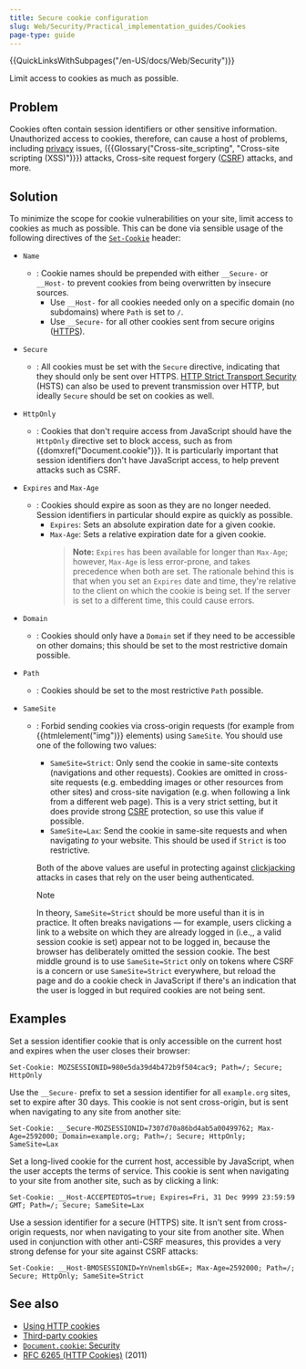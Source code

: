```yaml
---
title: Secure cookie configuration
slug: Web/Security/Practical_implementation_guides/Cookies
page-type: guide
---
```


{{QuickLinksWithSubpages("/en-US/docs/Web/Security")}}

Limit access to cookies as much as possible.

## Problem

Cookies often contain session identifiers or other sensitive information. Unauthorized access to cookies, therefore, can cause a host of problems, including [privacy](/en-US/docs/Web/Privacy) issues, ({{Glossary("Cross-site_scripting", "Cross-site scripting (XSS)")}}) attacks, Cross-site request forgery ([CSRF](/en-US/docs/Glossary/CSRF)) attacks, and more.

## Solution

To minimize the scope for cookie vulnerabilities on your site, limit access to cookies as much as possible. This can be done via sensible usage of the following directives of the [`Set-Cookie`](/en-US/docs/Web/HTTP/Reference/Headers/Set-Cookie) header:

- `Name`
  - : Cookie names should be prepended with either `__Secure-` or `__Host-` to prevent cookies from being overwritten by insecure sources.
    - Use `__Host-` for all cookies needed only on a specific domain (no subdomains) where `Path` is set to `/`.
    - Use `__Secure-` for all other cookies sent from secure origins ([HTTPS](/en-US/docs/Glossary/HTTPS)).
- `Secure`
  - : All cookies must be set with the `Secure` directive, indicating that they should only be sent over HTTPS. [HTTP Strict Transport Security](/en-US/docs/Web/Security/Practical_implementation_guides/TLS#http_strict_transport_security_implementation) (HSTS) can also be used to prevent transmission over HTTP, but ideally `Secure` should be set on cookies as well.
- `HttpOnly`
  - : Cookies that don't require access from JavaScript should have the `HttpOnly` directive set to block access, such as from {{domxref("Document.cookie")}}. It is particularly important that session identifiers don't have JavaScript access, to help prevent attacks such as CSRF.
- `Expires` and `Max-Age`
  - : Cookies should expire as soon as they are no longer needed. Session identifiers in particular should expire as quickly as possible.
    - `Expires`: Sets an absolute expiration date for a given cookie.
    - `Max-Age`: Sets a relative expiration date for a given cookie.
      > **Note:** `Expires` has been available for longer than `Max-Age`; however, `Max-Age` is less error-prone, and takes precedence when both are set. The rationale behind this is that when you set an `Expires` date and time, they're relative to the client on which the cookie is being set. If the server is set to a different time, this could cause errors.
- `Domain`
  - : Cookies should only have a `Domain` set if they need to be accessible on other domains; this should be set to the most restrictive domain possible.
- `Path`
  - : Cookies should be set to the most restrictive `Path` possible.
- `SameSite`

  - : Forbid sending cookies via cross-origin requests (for example from {{htmlelement("img")}} elements) using `SameSite`. You should use one of the following two values:

    - `SameSite=Strict`: Only send the cookie in same-site contexts (navigations and other requests). Cookies are omitted in cross-site requests (e.g. embedding images or other resources from other sites) and cross-site navigation (e.g. when following a link from a different web page). This is a very strict setting, but it does provide strong [CSRF](/en-US/docs/Web/Security/Practical_implementation_guides/CSRF_prevention) protection, so use this value if possible.
    - `SameSite=Lax`: Send the cookie in same-site requests and when navigating _to_ your website. This should be used if `Strict` is too restrictive.

    Both of the above values are useful in protecting against [clickjacking](/en-US/docs/Web/Security/Attacks/Clickjacking) attacks in cases that rely on the user being authenticated.

    > [!NOTE]
    > In theory, `SameSite=Strict` should be more useful than it is in practice. It often breaks navigations — for example, users clicking a link to a website on which they are already logged in (i.e.,, a valid session cookie is set) appear not to be logged in, because the browser has deliberately omitted the session cookie. The best middle ground is to use `SameSite=Strict` only on tokens where CSRF is a concern or use `SameSite=Strict` everywhere, but reload the page and do a cookie check in JavaScript if there's an indication that the user is logged in but required cookies are not being sent.

## Examples

Set a session identifier cookie that is only accessible on the current host and expires when the user closes their browser:

```http
Set-Cookie: MOZSESSIONID=980e5da39d4b472b9f504cac9; Path=/; Secure; HttpOnly
```

Use the `__Secure-` prefix to set a session identifier for all `example.org` sites, set to expire after 30 days. This cookie is not sent cross-origin, but is sent when navigating to any site from another site:

```http
Set-Cookie: __Secure-MOZSESSIONID=7307d70a86bd4ab5a00499762; Max-Age=2592000; Domain=example.org; Path=/; Secure; HttpOnly; SameSite=Lax
```

Set a long-lived cookie for the current host, accessible by JavaScript, when the user accepts the terms of service. This cookie is sent when navigating to your site from another site, such as by clicking a link:

```http
Set-Cookie: __Host-ACCEPTEDTOS=true; Expires=Fri, 31 Dec 9999 23:59:59 GMT; Path=/; Secure; SameSite=Lax
```

Use a session identifier for a secure (HTTPS) site. It isn't sent from cross-origin requests, nor when navigating to your site from another site. When used in conjunction with other anti-CSRF measures, this provides a very strong defense for your site against CSRF attacks:

```http
Set-Cookie: __Host-BMOSESSIONID=YnVnemlsbGE=; Max-Age=2592000; Path=/; Secure; HttpOnly; SameSite=Strict
```

## See also

- [Using HTTP cookies](/en-US/docs/Web/HTTP/Guides/Cookies)
- [Third-party cookies](/en-US/docs/Web/Privacy/Guides/Third-party_cookies)
- [`Document.cookie`: Security](/en-US/docs/Web/API/Document/cookie#security)
- [RFC 6265 (HTTP Cookies)](https://datatracker.ietf.org/doc/html/rfc6265) (2011)
